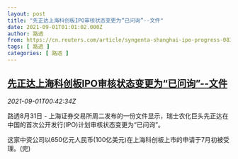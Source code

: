 ```yaml
---
layout: post
title: "先正达上海科创板IPO审核状态变更为“已问询”--文件"
date: 2021-09-01T01:01:02.000Z
author: 路透
from: https://cn.reuters.com/article/syngenta-shanghai-ipo-progress-0831tues-idCNKBS2FX2AS
tags: [ 路透 ]
categories: [ 路透 ]
---
```

<!--1630458062000-->
[先正达上海科创板IPO审核状态变更为“已问询”--文件](https://cn.reuters.com/article/syngenta-shanghai-ipo-progress-0831tues-idCNKBS2FX2AS)
------

<div>
<div><i>2021-09-01T00:42:34Z</i></div><p>路透8月31日 - 上海证券交易所周二发布的一份文件显示，瑞士农化巨头先正达在中国的首次公开发行(IPO)计划审核状态变更为“已问询”。</p><p>这家中资公司以650亿元人民币(100亿美元)在上海科创板上市的申请于7月初被受理。(完)</p>
</div>
